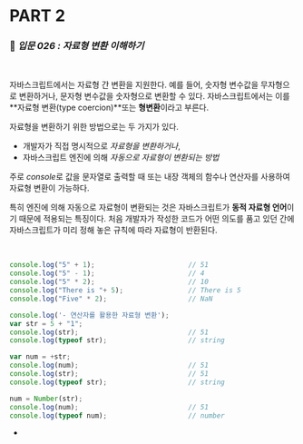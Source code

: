 # PART 2

###  :pencil: ***입문 026 :  자료형 변환 이해하기***

<br>

자바스크립트에서는 자료형 간 변환을 지원한다. 예를 들어, 숫자형 변수값을 무자형으로 변환하거나, 문자형 변수값을 숫자형으로 변환할 수 있다. 자바스크립트에서는 이를 **자료형 변환(type coercion)**또는 **형변환**이라고 부른다.

자료형을 변환하기 위한 방법으로는 두 가지가 있다. 

- 개발자가 직접 명시적으로 *자료형을 변환하거나*,
- 자바스크립트 엔진에 의해 *자동으로 자료형이 변환되는 방법*

주로 *console*로 값을 문자열로 출력할 때 또는 내장 객체의 함수나 연산자를 사용하여 자료형 변환이 가능하다.

특히 엔진에 의해 자동으로 자료형이 변환되는 것은 자바스크립트가 **동적 자료형 언어**이기 때문에 적용되는 특징이다. 처음 개발자가 작성한 코드가 어떤 의도를 품고 있던 간에 자바스크립트가 미리 정해 놓은 규칙에 따라 자료형이 반환된다.

<br>

```javascript
console.log("5" + 1);						// 51
console.log("5" - 1);						// 4
console.log("5" * 2);						// 10
console.log("There is "+ 5);				// There is 5
console.log("Five" * 2);					// NaN

console.log('- 연산자를 활용한 자료형 변환');
var str = 5 + "1";
console.log(str);							// 51
console.log(typeof str);					// string

var num = +str;
console.log(num);							// 51
console.log(str);							// 51
console.log(typeof str);					// string

num = Number(str);
console.log(num);							// 51
console.log(typeof num);					// number
```

- 

